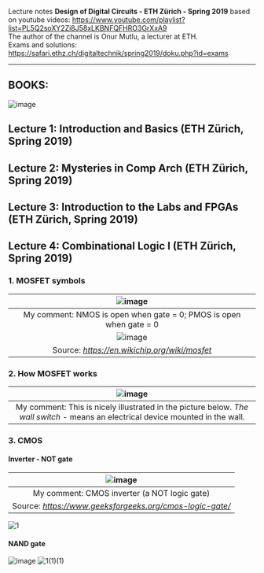 Lecture notes **Design of Digital Circuits - ETH Zürich - Spring 2019** based on youtube videos: https://www.youtube.com/playlist?list=PL5Q2soXY2Zi8J58xLKBNFQFHRO3GrXxA9 <br/>
The author of the channel is Onur Mutlu, a lecturer at ETH. <br/>
Exams and solutions: https://safari.ethz.ch/digitaltechnik/spring2019/doku.php?id=exams
______
## BOOKS:
![image](https://github.com/mozerpol/learningRISC-V/assets/43972902/26399c60-21e3-4472-8d0f-789f716973b2)
## Lecture 1: Introduction and Basics (ETH Zürich, Spring 2019)
## Lecture 2: Mysteries in Comp Arch (ETH Zürich, Spring 2019)
## Lecture 3: Introduction to the Labs and FPGAs (ETH Zürich, Spring 2019)
## Lecture 4: Combinational Logic I (ETH Zürich, Spring 2019)

### 1. MOSFET symbols
|![image](https://github.com/mozerpol/NotesFromLearning/assets/43972902/2b6c8479-31fd-4361-882f-85c3468b9826)|
|:--:|
| My comment: NMOS is open when gate = 0; PMOS is open when gate = 0 |
|![image](https://github.com/mozerpol/NotesFromLearning/assets/43972902/93df93a3-389a-4967-a2a2-51b364d73326)|
| Source: *https://en.wikichip.org/wiki/mosfet* |

### 2. How MOSFET works 
|![image](https://github.com/mozerpol/NotesFromLearning/assets/43972902/0be95219-80d3-497c-9741-aeff31d31db5)|
|:--:|
| My comment: This is nicely illustrated in the picture below. *The wall switch* - means an electrical device mounted in the wall.|

### 3. CMOS
#### Inverter - NOT gate
|![image](https://github.com/mozerpol/NotesFromLearning/assets/43972902/e62ddeac-a6dd-467c-b3ef-f5578050ad2b)|
|:--:|
|My comment: CMOS inverter (a NOT logic gate)|
|Source: *https://www.geeksforgeeks.org/cmos-logic-gate/*|

![1](https://github.com/mozerpol/NotesFromLearning/assets/43972902/16d5da86-3ccf-4559-b4ce-a7875c22e7e5)

#### NAND gate
![image](https://github.com/mozerpol/NotesFromLearning/assets/43972902/7bc19430-102f-45eb-aec5-41bcc19695fb)
![1(1)(1)](https://github.com/mozerpol/learningRISC-V/assets/43972902/1c4a02f5-4701-4c75-8c26-9a964cfff5fe)

